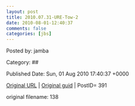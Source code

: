 ```yaml
---
layout: post
title: 2010.07.31-URE-Tow-2
date: 2010-08-01-12:40:37
comments: false
categories: [jbs]
---
```




 

Posted by: jamba

Category: ## 


Published Date: Sun, 01 Aug 2010 17:40:37 +0000 

<a href="http://factorq.net/2010/08/01/jeep-escapades-and-damages/dsc09230_1/">Original URL</a> | <a href="http://factorq.files.wordpress.com/2010/08/dsc09230_1.jpg">Original guid</a> | PostID= 391

 original filename: 138